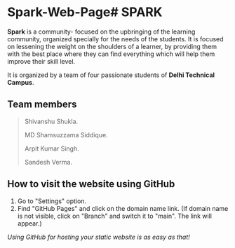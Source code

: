 # Spark-Web-Page# SPARK

**Spark** is a community- focused on the upbringing of the learning community, organized
specially for the needs of the students. It is focused on lessening the weight on the
shoulders of a learner, by providing them with the best place where they can find
everything which will help them improve their skill level.

It is organized by a team of four passionate students of **Delhi Technical Campus**.


## Team members
> Shivanshu Shukla.
> 
> MD Shamsuzzama Siddique.
> 
> Arpit Kumar Singh.
> 
> Sandesh Verma.

## How to visit the website using GitHub
1. Go to "Settings" option.
2. Find "GitHub Pages" and click on the domain name link. (If domain name is not visible, click on "Branch" and switch it to "main". The link will appear.)

*Using GitHub for hosting your static website is as easy as that!*


